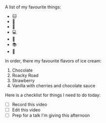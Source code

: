 A list of my favourite things:
* 🐱
* 🐶
* 👶
* 💻
* 🥘
* 📚
* 👟

In order, there my favourite flavors of ice cream:
1. Chocolate
2. Roacky Road
3. Strawberry
4. Vanilla with cherries and chocolate sauce

Here is a checklist for things I need to do today:
- [ ] Record this video
- [ ] Edit this video
- [ ] Prep for a talk I'm giving this afternoon

